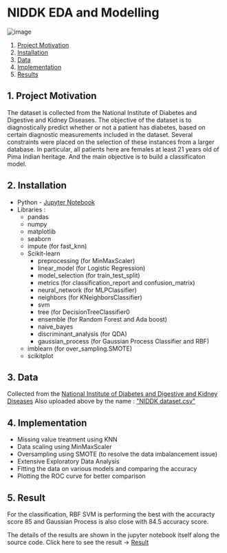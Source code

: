 # NIDDK EDA and Modelling

![image](https://user-images.githubusercontent.com/70332585/166266974-e7ff559b-33a2-43c7-8c7c-6f500dd1f33a.png)

1. [Project Motivation](#ProjectMotivation)
2. [Installation](#installation)
3. [Data](#data)
4. [Implementation](#model)
5. [Results](#results)

## 1. Project Motivation <a name="ProjectMotivation"></a> 

The dataset is collected from the National Institute of Diabetes and Digestive and Kidney Diseases. The objective of the dataset is to diagnostically predict whether or not a patient has diabetes, based on certain diagnostic measurements included in the dataset. Several constraints were placed on the selection of these instances from a larger database. In particular, all patients here are females at least 21 years old of Pima Indian heritage. And the main objective is to build a classificaton model.

## 2. Installation <a name="installation"></a>

- Python - [Jupyter Notebook](https://jupyter.org)
- Libraries :
  - pandas
  - numpy
  - matplotlib
  - seaborn
  - impute (for fast_knn)
  - Scikit-learn
     - preprocessing (for MinMaxScaler) 
     - linear_model (for Logistic Regression)
     - model_selection (for train_test_split)
     - metrics (for classification_report and confusion_matrix)
     - neural_network (for MLPClassifier)
     - neighbors (for KNeighborsClassifier)
     - svm 
     - tree (for DecisionTreeClassifier0
     - ensemble (for Random Forest and Ada boost) 
     - naive_bayes 
     - discriminant_analysis (for QDA)
     - gaussian_process (for Gaussian Process Classifier and RBF)
  - imblearn (for over_sampling.SMOTE)
  - scikitplot

  
## 3. Data<a name="data"></a> 

Collected from the [National Institute of Diabetes and Digestive and Kidney Diseases](https://repository.niddk.nih.gov/home/)
Also uploaded above by the name : ["NIDDK dataset.csv"](https://github.com/piyushkumar08/NIDDK/blob/main/Dataset/NIDDK%20dataset.csv)


## 4. Implementation <a name="model"></a> 
  - Missing value treatment using KNN
  - Data scaling using MinMaxScaler
  - Oversampling using SMOTE (to resolve the data imbalancement issue)
  - Extensive Exploratory Data Analysis
  - Fitting the data on various models and comparing the accuracy
  - Plotting the ROC curve for better comparison

## 5. Result<a name="results"></a>
For the classification, RBF SVM is performing the best with the accuracty score 85 and Gaussian Process is also close with 84.5 accuracy score.

The details of the results are shown in the jupyter notebook itself along the source code. Click here to see the result -> [Result](https://github.com/piyushkumar08/NIDDK/blob/main/NIDDK.ipynb) 
